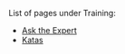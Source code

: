 List of pages under Training:
- [Ask the Expert](\Orphaned-pages\KnowledgeBase\Ask-the-Expert)
- [Katas](\Orphaned-pages\KnowledgeBase\Training\Katas)

 



